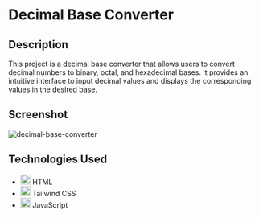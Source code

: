 # Decimal Base Converter

## Description
This project is a decimal base converter that allows users to convert decimal numbers to binary, octal, and hexadecimal bases. It provides an intuitive interface to input decimal values and displays the corresponding values in the desired base.

## Screenshot
![decimal-base-converter](https://github.com/user-attachments/assets/26e768d4-c8d5-47a4-8142-60234af5fee9)

## Technologies Used
- <img src="https://cdn.jsdelivr.net/gh/devicons/devicon/icons/html5/html5-original.svg" height="20" alt="html5 logo"  /> HTML
- <img src="https://cdn.simpleicons.org/tailwindcss/06B6D4" height="20" alt="tailwindcss logo"  /> Tailwind CSS
- <img src="https://cdn.jsdelivr.net/gh/devicons/devicon/icons/javascript/javascript-original.svg" height="20" alt="javascript logo"  /> JavaScript
